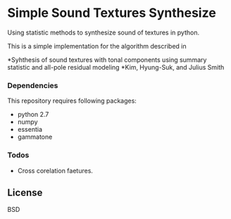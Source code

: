 # Simple Sound Textures Synthesize


Using statistic methods to synthesize sound of textures in python.

This is a simple implementation for the algorithm described in 

*Syhthesis of sound textures with tonal components using summary statistic and all-pole residual modeling
*Kim, Hyung-Suk, and Julius Smith


### Dependencies

This repository requires following packages:

- python 2.7
- numpy
- essentia
- gammatone


### Todos

 - Cross corelation faetures. 

License
----

BSD



[//]: # (These are reference links used in the body of this note and get stripped out when the markdown processor does its job. There is no need to format nicely because it shouldn't be seen. Thanks SO - http://stackoverflow.com/questions/4823468/store-comments-in-markdown-syntax)

   [test]: <http://dafx16.vutbr.cz/dafxpapers/19-DAFx-16_paper_18-PN.pdf>
